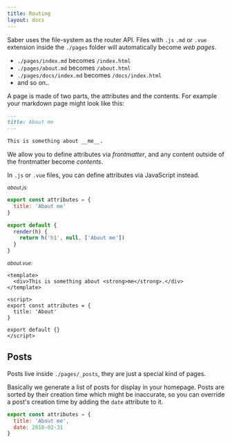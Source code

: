 ```yaml
---
title: Routing
layout: docs
---
```



Saber uses the file-system as the router API. Files with `.js` `.md` or `.vue` extension inside the `./pages` folder will automatically become _web pages_.


- `./pages/index.md` becomes `/index.html`
- `./pages/about.md` becomes `/about.html`
- `./pages/docs/index.md` becomes `/docs/index.html`
- and so on..


A page is made of two parts, the attributes and the contents. For example your markdown page might look like this:

```markdown
---
title: About me
---

This is something about __me__.
```

We allow you to define attributes via _frontmatter_, and any content outside of the frontmatter become _contents_.

In `.js` or `.vue` files, you can define attributes via JavaScript instead.

<small>_about.js:_</small>

```javascript
export const attributes = {
  title: 'About me'
}

export default {
  render(h) {
    return h('h1', null, ['About me'])
  }
}
```

<small>_about.vue:_</small>

```vue
<template>
  <div>This is something about <strong>me</strong>.</div>
</template>

<script>
export const attributes = {
  title: 'About'
}

export default {}
</script>
```

## Posts

Posts live inside `./pages/_posts`, they are just a special kind of pages.

Basically we generate a list of posts for display in your homepage. Posts are sorted by their creation time which might be inaccurate, so you can override a post's creation time by adding the `date` attribute to it.


```javascript
export const attributes = {
  title: 'About me',
  date: 2018-02-31
}
```
